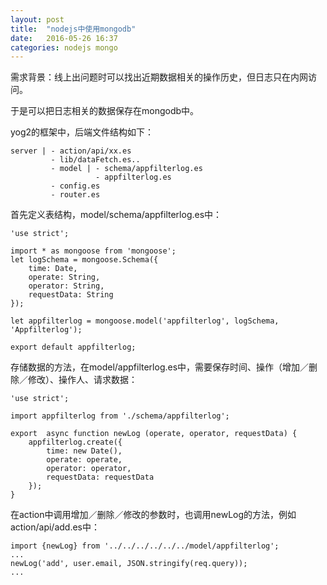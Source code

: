 ```yaml
---
layout: post
title:  "nodejs中使用mongodb"
date:   2016-05-26 16:37
categories: nodejs mongo
---
```


需求背景：线上出问题时可以找出近期数据相关的操作历史，但日志只在内网访问。

于是可以把日志相关的数据保存在mongodb中。

yog2的框架中，后端文件结构如下：<!--more-->

    server | - action/api/xx.es
             - lib/dataFetch.es..
             - model | - schema/appfilterlog.es
                       - appfilterlog.es
             - config.es
             - router.es

首先定义表结构，model/schema/appfilterlog.es中：
    
    'use strict';

    import * as mongoose from 'mongoose';
    let logSchema = mongoose.Schema({
        time: Date,
        operate: String,
        operator: String,
        requestData: String
    });

    let appfilterlog = mongoose.model('appfilterlog', logSchema, 'Appfilterlog');

    export default appfilterlog;

存储数据的方法，在model/appfilterlog.es中，需要保存时间、操作（增加／删除／修改）、操作人、请求数据：

    'use strict';

    import appfilterlog from './schema/appfilterlog';

    export  async function newLog (operate, operator, requestData) {
        appfilterlog.create({
            time: new Date(),
            operate: operate,
            operator: operator,
            requestData: requestData
        });
    }

在action中调用增加／删除／修改的参数时，也调用newLog的方法，例如action/api/add.es中：

    import {newLog} from '../../../../../../model/appfilterlog';
    ...
    newLog('add', user.email, JSON.stringify(req.query));
    ...

